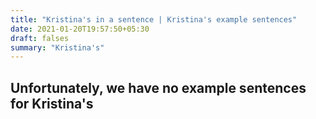 ```yaml
---
title: "Kristina's in a sentence | Kristina's example sentences"
date: 2021-01-20T19:57:50+05:30
draft: falses
summary: "Kristina's"
---
```

## Unfortunately, we have no example sentences for Kristina's                 
